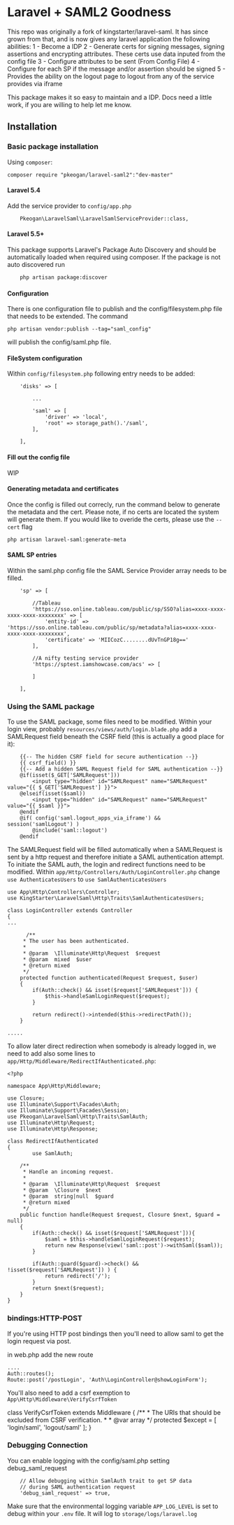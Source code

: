 # Laravel + SAML2 Goodness

This repo was originally a fork of kingstarter/laravel-saml. It has since grown from that, and is now gives any laravel application the following abilities:
1 - Become a IDP
2 - Generate certs for signing messages, signing assertions and encrypting attributes. These certs use data inputed from the config file
3 - Configure attributes to be sent (From Config File)
4 - Configure for each SP if the message and/or assertion should be signed
5 - Provides the ability on the logout page to logout from any of the service provides via iframe

This package makes it so easy to maintain and a IDP. Docs need a little work, if you are willing to help let me know.

## Installation

### Basic package installation

Using ```composer```: 

``` 
composer require "pkeogan/laravel-saml2":"dev-master"
```

#### Laravel 5.4
Add the service provider to ```config/app.php```

```
    Pkeogan\LaravelSaml\LaravelSamlServiceProvider::class,
```
#### Laravel 5.5+
This package supports Laravel's Package Auto Discovery and should be automatically loaded when required using composer. If the package is not auto discovered run

```bash
    php artisan package:discover
```
#### Configuration
There is one configuration file to publish and the config/filesystem.php file that needs to be extended. The command
```
php artisan vendor:publish --tag="saml_config"
```

will publish the config/saml.php file. 


#### FileSystem configuration 

Within ```config/filesystem.php``` following entry needs to be added:
```
    'disks' => [

        ...
        
        'saml' => [
            'driver' => 'local',
            'root' => storage_path().'/saml',
        ],

    ],
```

#### Fill out the config file 
 WIP 
    
#### Generating metadata and certificates

Once the config is filled out correcly, run the command below to generate the metadata and the cert. Please note, if no certs are located the system will generate them. If you would like to overide the certs, please use the ``--cert`` flag

```
php artisan laravel-saml:generate-meta
```

#### SAML SP entries

Within the saml.php config file the SAML Service Provider array needs to be filled. 

```
    'sp' => [

        //Tableau
        'https://sso.online.tableau.com/public/sp/SSO?alias=xxxx-xxxx-xxxx-xxxx-xxxxxxxx' => [
            'entity-id' => 'https://sso.online.tableau.com/public/sp/metadata?alias=xxxx-xxxx-xxxx-xxxx-xxxxxxxx',
            'certificate' => 'MIICozC........dUvTnGP18g=='
        ],

        //A nifty testing service provider
        'https://sptest.iamshowcase.com/acs' => [

        ]

    ],
```

### Using the SAML package

To use the SAML package, some files need to be modified. 
Within your login view, probably ```resources/views/auth/login.blade.php``` add a SAMLRequest field beneath the CSRF field 
(this is actually a good place for it):
```
    {{-- The hidden CSRF field for secure authentication --}}
    {{ csrf_field() }}
    {{-- Add a hidden SAML Request field for SAML authentication --}}
 	@if(isset($_GET['SAMLRequest']))
        <input type="hidden" id="SAMLRequest" name="SAMLRequest" value="{{ $_GET['SAMLRequest'] }}">
    @elseif(isset($saml))
        <input type="hidden" id="SAMLRequest" name="SAMLRequest" value="{{ $saml }}">
    @endif
    @if( config('saml.logout_apps_via_iframe') && session('samlLogout') ) 
	  	@include('saml::logout')
  	@endif
```

The SAMLRequest field will be filled automatically when a SAMLRequest is sent by a http request and therefore initiate a SAML authentication attempt.
 To initiate the SAML auth, the login and redirect functions need to be modified. 
 Within ```app/Http/Controllers/Auth/LoginController.php``` change ```use AuthenticatesUsers``` to ```use SamlAuthenticatesUsers```
 
```
use App\Http\Controllers\Controller;
use KingStarter\LaravelSaml\Http\Traits\SamlAuthenticatesUsers;

class LoginController extends Controller
{
...

      /**
     * The user has been authenticated.
     *
     * @param  \Illuminate\Http\Request  $request
     * @param  mixed  $user
     * @return mixed
     */
    protected function authenticated(Request $request, $user)
    {
        if(Auth::check() && isset($request['SAMLRequest'])) {
            $this->handleSamlLoginRequest($request);
        }

        return redirect()->intended($this->redirectPath());
    }

.....
```


To allow later direct redirection when somebody is already logged in, we need to add also some lines to ```app/Http/Middleware/RedirectIfAuthenticated.php```:
```
<?php

namespace App\Http\Middleware;

use Closure;
use Illuminate\Support\Facades\Auth;
use Illuminate\Support\Facades\Session;
use Pkeogan\LaravelSaml\Http\Traits\SamlAuth;
use Illuminate\Http\Request;
use Illuminate\Http\Response;

class RedirectIfAuthenticated
{
        use SamlAuth;

    /**
     * Handle an incoming request.
     *
     * @param  \Illuminate\Http\Request  $request
     * @param  \Closure  $next
     * @param  string|null  $guard
     * @return mixed
     */
    public function handle(Request $request, Closure $next, $guard = null)
    {
		if(Auth::check() && isset($request['SAMLRequest'])){
            $saml = $this->handleSamlLoginRequest($request);
			return new Response(view('saml::post')->withSaml($saml));
        } 
		
        if(Auth::guard($guard)->check() && !isset($request['SAMLRequest']) ) {
            return redirect('/');
        }
        return $next($request);
    }
}
```


### bindings:HTTP-POST 

If you're using HTTP post bindings then you'll need to allow saml to get the login request via post.

in web.php add the new route

```
....
Auth::routes();
Route::post('/postLogin', 'Auth\LoginController@showLoginForm');
```

You'll also need to add a csrf exemption to ```App\Http\Middleware\VerifyCsrfToken```

class VerifyCsrfToken extends Middleware
{
    /**
     * The URIs that should be excluded from CSRF verification.
     *
     * @var array
     */
    protected $except = [
       'login/saml', 'logout/saml'
    ];
}

### Debugging Connection

You can enable logging with the config/saml.php setting debug_saml_request

```
    // Allow debugging within SamlAuth trait to get SP data  
    // during SAML authentication request
    'debug_saml_request' => true,
```

Make sure that the environmental logging variable ```APP_LOG_LEVEL``` is set to debug within your ```.env``` file. It will log to ```storage/logs/laravel.log```
